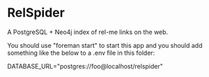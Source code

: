 RelSpider
=============

A PostgreSQL + Neo4j index of rel-me links on the web.

You should use "foreman start" to start this app and you should add something like the below to a .env file in this folder:

DATABASE_URL="postgres://foo@localhost/relspider" 